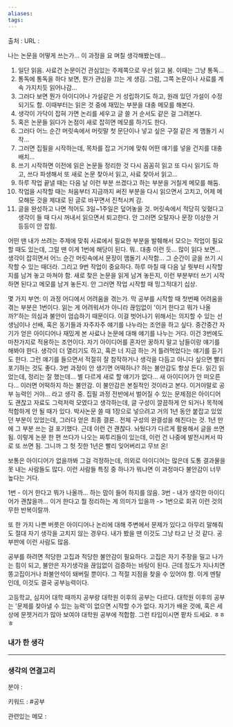 ```yaml
---
aliases: 
tags:
---
```

출처 : 
URL : 

나는 논문을 어떻게 쓰는가... 이 과정을 요 며칠 생각해봤는데...
1. 일단 읽음. 사료건 논문이건 관심있는 주제쪽으로 우선 읽고 봄. 이때는 그냥 통독...
2. 통독에 통독을 하다 보면, 뭔가 관심을 끄는 게 생김. 그럼, 그쪽 논문이나 사료를 계속 가지치듯 읽어나감...
3. 그러다 보면 뭔가 아이디어나 가설같은 거 성립하기도 하고, 원래 있던 가설이 수정되기도 함. 이때부터는 읽은 것 중에 재밌는 부분을 대충 메모를 해본다.
4. 생각이 가닥이 잡혀 가면 논리를 세우고 글 쓸 거 순서도 같은 걸 그려본다.
5. 혹은 논문들 읽다가 논점이 새로 잡히면 메모를 하기도 한다.
6. 그러다 어느 순간 머릿속에서 머릿말 첫 문단이나 넣고 싶은 구절 같은 게 맴돌기 시작...
7. 그러면 집필을 시작하는데, 목차를 잡고 거기에 맞춰 어떤 얘기를 넣을 건지를 대충 배치...
8. 쓰기 시작하면 이전에 읽은 논문들 정리한 것 다시 꼼꼼히 읽고 또 다시 읽기도 하고, 쓰다 파생해서 또 새로 논문 찾아서 읽고, 사료 찾아서 읽고...
9. 하루 작업 끝낼 때는 다음 날 이런 부분 쓰겠다고 하는 부분을 거칠게 메모를 해둠.
10. 작업을 시작할 때는 처음부터 지금까지 써진 부분을 다시 읽으면서 고치고, 어제 메모해둔 것을 제대로 된 글로 바꾸면서 진척시켜 감.
11. 글을 완성하고 나면 적어도 3일~1주일은 덮어놓을 것. 머릿속에서 적당히 잊혔다고 생각이 들 때 다시 꺼내서 읽으면서 퇴고한다. 안 그러면 오탈자나 문장 이상한 거 등등이 안 잡힘.

어떤 땐 내가 쓰려는 주제에 맞춰 사료에서 필요한 부분을 발췌해서 모으는 작업이 필요할 때도 있는데, 그럴 땐 이게 1번에 해당이 된다. 뭐.. 대충 이런 듯...
많이 읽다 보면... 생각이 잡히면서 어느 순간 머릿속에서 문장이 맴돌기 시작함... 그 순간이 글을 쓰기 시작할 수 있는 때더라.
그리고 9번 작업이 중요하다. 하루 마칠 때 다음 날 뭣부터 시작할지를 남겨 놓고 마쳐야 함. 새로 찾은 논문을 읽게 남겨 놓든지, 이런 부분부터 쓰기 시작하면 된다고 메모를 남겨 놓든지. 안 그러면 작업 시작할 때 밍그적대기 십상.

몇 가지 부연: 이 과정 어디에서 어려움을 겪는가. 막 공부를 시작할 때 첫번째 어려움을 겪는 부분은 1번이다. 읽는 게 어려워서가 아니라 끊임없이 '이거 한다고 뭐가 나올까?'하는 의심과 불안이 엄습하기 때문이다.
이걸 벗어나기 위해서는 의지할 수 있는 선생님이나 선배, 혹은 동기들과 자주자주 얘기를 나누라는 조언을 하고 싶다. 중간중간 자기가 얻은 아이디어나 재밌게 본 사료나 논문에 대해 얘기를 나누는 거다.
이건 3번에도 마찬가지로 적용하는 조언이다. 자기 아이디어를 혼자만 꿍하지 말고 남들이랑 얘기를 해봐야 한다. 생각이 더 열리기도 하고, 혹은 너 지금 하는 거 틀려먹었다는 얘기를 듣기도 한다. 그런 얘기를 들으면서 적절히 잘 참작하거나 생각을 다듬고 아니다 싶으면 빨리 포기하는 것도 좋다.
3번 과정이 안 생기면 어떡하나? 하는 불안감도 항상 든다. 읽긴 읽었는데, 정리는 잘 했는데... 별 다르게 새로 할 얘기가 없다... 새 아이디어가 안 떠오른다... 이러면 어떡하지 하는 불안감. 이 불안감은 본질적인 것이라고 본다. 이거야말로 공부 능력인 거야... 라고 생각 중.
집필 과정 전반에서 벌어질 수 있는 문제점은 아이디어도 괜찮고 자료도 그럭저럭 모였다고 생각하는데, 글 구성이 깔끔하게 안 되거나 목적에 적합하게 안 될 때가 있다.
박사논문 쓸 때 1장으로 넣으려고 거의 1년 동안 붙잡고 있었던 부분이 있었는데, 그러다 얻은 최종 결론.. 전체 구성의 완결성을 해친다는 것. 1년 만에 그 부분 쓰는 걸 포기했다.
근데 이런 건 괜찮다. 놔뒀다가 다르게 활용해서 글을 쓰면 됨. 이렇게 논문 한 편 쓰다가 나오는 짜투리들이 있는데, 이런 건 나중에 발전시켜서 따로 또 쓰면 됨. 그니까 그 헛 짓한 1년은 빨리 잊어버리고 무브 온!

보통은 아이디어가 없을까봐 그걸 걱정하는데, 의외로 아이디어는 많은데 도통 결과물을 못 내는 사람들도 많다. 이런 사람들 특징 중 하나가 뭐냐면 이 과정마다 불안감이 너무 높다는 거다.

1번 - 이거 한다고 뭐가 나올까... 하는 맘이 들어 하지를 않음.
3번 - 내가 생각한 아이디어가 괜찮을까... 이거 한다고 뭘 정리하는 게 의미가 있을까 -> 1번으로 회귀 이런 것의 무한 반복이랄까.

또 한 가지 나쁜 버릇은 아이디어나 논리에 대해 주변에서 문제가 있다고 아무리 말해줘도 절대 자기 생각을 고치지 않는 경우다. 내가 봤을 땐 이것도 그냥 타고 난 것 같다. 공부판에 이런 사람도 많음.

공부를 하려면 적당한 고집과 적당한 불안감이 필요하다. 고집은 자기 주장을 밀고 나가는 힘이 되고, 불안은 자기생각을 끊임없이 검증하는 바탕이 된다. 근데 정도가 지나치면 똥고집이거나 좌불안석이 돼버릴 뿐이다. 그 적절 지점을 찾을 수 있어야 함. 이게 멘탈인데, 이것도 결국 공부능력이다.

고등학교, 심지어 대학 때까지 공부랑 대학원 이후의 공부는 다르다. 대학원 이후의 공부는 '문제를 찾아낼 수 있는 능력'이 없으면 시작할 수가 없다. 자기가 배운 것에, 혹은 세상에 문젯거리가 많아 보여야 대학원 공부에 적합함. 그런 타입이시면 팥차 드세요. ㅎㅎㅎ


### 내가 한 생각

---
### 생각의 연결고리
분야 : 

키워드 : #공부


관련있는 메모 : 
